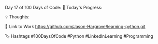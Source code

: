 Day 17 of 100 Days of Code:
🔧 Today's Progress:

💡 Thoughts:

🔗 Link to Work
https://github.com/Jason-Hargrove/learning-python.git

🏷️ Hashtags
#100DaysOfCode
#Python
#LinkedInLearning
#Programming
